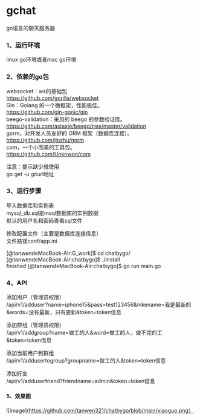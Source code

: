 # gchat
go语言的聊天服务器


### 1、运行环境
linux go环境或者mac go环境

### 2、依赖的go包
websocket：ws的基础包  
https://github.com/gorilla/websocket  
Gin：Golang 的一个微框架，性能极佳。  
https://github.com/gin-gonic/gin  
beego-validation：采用的 beego 的参数验证库。  
https://github.com/astaxie/beego/tree/master/validation  
gorm，对开发人员友好的 ORM 框架（数据库连接）。  
https://github.com/jinzhu/gorm  
com，一个小而美的工具包。  
https://github.com/Unknwon/com  

注意：提示缺少就使用  
go get -u giturl地址  

### 3、运行步骤
导入数据库和实例表  
mysql_db.sql是msql数据库的实例数据  
默认的用户名和密码查看sql文件  

修改配置文件（主要是数据库连接信息）  
文件路径conf/app.ini  

[@tanwendeMacBook-Air:G_work]$ cd chatbygo/  
[@tanwendeMacBook-Air:chatbygo]$ ./install   
finished 
[@tanwendeMacBook-Air:chatbygo]$ go run main.go  

### 4、API
添加用户（管理员权限）  
/api/v1/adduser?name=iphone15&pass=test123456&nikename=我是最新的&words=没有最新，只有更新&token=token信息  

添加群组（管理员权限）  
/api/v1/addgroup?name=做工的人&word=做工的人，做不完的工&token=token信息  

添加当前用户到群组  
/api/v1/addusertogroup?groupname=做工的人&token=token信息  

添加好友  
/api/v1/adduserfriend?friendname=admin&token=token信息  

#### 5、效果图

![image](https://github.com/tanwen321/chatbygo/blob/main/xiaoguo.png）
